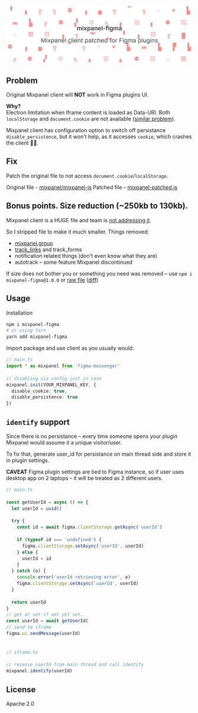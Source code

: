 # <img src="media/header.svg" width="800" alt="👀 Mixpanel client patched for Figma plugins"/>

## Problem
Original Mixpanel client will **NOT** work in Figma plugins UI.

**Why?**  
Electron limitation when Iframe content is loaded as Data-URI. Both `localStorage` and `document.cookie` are not available ([similar problem](https://stackoverflow.com/questions/44973467/electron-browserwindow-facebook-login-failed-to-set-cookies)).

Mixpanel client has configuration option to switch off persistance `disable_persistence`, but it won't help, as it accesses `cookie`, which  crashes the client 🤷‍♂️.

## Fix
Patch the original file to not access `document.cookie`/`localStorage`.

Original file - [mixpanel/mixpanel-js](https://github.com/mixpanel/mixpanel-js/blob/1c4d98b4a485fbf4dc4421f00c33f3b19530b307/dist/mixpanel.cjs.js)
Patched file – [mixpanel-patched.js](mixpanel-patched.js)

## Bonus points. Size reduction (~250kb to 130kb).
Mixpanel client is a HUGE file and team is [not addressing it](https://github.com/mixpanel/mixpanel-js/issues/128).

So I stripped file to make it much smaller. Things removed:  
- [mixpanel.group](https://developer.mixpanel.com/docs/javascript-full-api-reference#section-mixpanel-group)
- [track_links](https://developer.mixpanel.com/docs/javascript-full-api-reference#section-mixpanel-track-links) and track_forms
- notification related things (don't even know what they are)
- autotrack – some feature Mixpanel discontinued

If size does not bother you or something you need was removed – use `npm i mixpanel-figma@1.0.0` or [raw file](https://github.com/okotoki/mixpanel-figma/blob/master/mixpanel-patched.js) ([diff](https://github.com/okotoki/mixpanel-figma/commit/3c161fb714fd6bab1c21b9f3aea48c5f2e0a0f43))

## Usage

Installation
```sh
npm i mixpanel-figma
# or using Yarn
yarn add mixpanel-figma
```

Import package and use client as you usually would.
```typescript
// main.ts
import * as mixpanel from 'figma-messenger'

// disabling via config just in case
mixpanel.init(YOUR_MIXPANEL_KEY, {
  disable_cookie: true,
  disable_persistence: true
})

```

## `identify` support

Since there is no persistance – every time someone opens your plugin Mixpanel would assume it a unique visitor/user.

To fix that, generate user_id for persistance on main thread side and store it in plugin settings.

**CAVEAT** Figma plugin settings are tied to Figma instance, so if user uses desktop app on 2 laptops – it will be treated as 2 different users.

```typescript 
// main.ts

const getUserId = async () => {
  let userId = uuid()

  try {
    const id = await figma.clientStorage.getAsync('userId')

    if (typeof id === 'undefined') {
      figma.clientStorage.setAsync('userId', userId)
    } else {
      userId = id
    }
  } catch (e) {
    console.error('userId retrieving error', e)
    figma.clientStorage.setAsync('userId', userId)
  }

  return userId
}
// get or set if not yet set.
const userId = await getUserId(
// send to iframe
figma.ui.sendMessage(userId)


// iframe.ts

// receive userId from main thread and call identify
mixpanel.identify(userId)
```

## License
Apache 2.0
